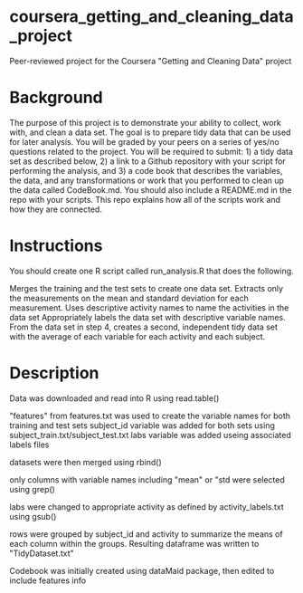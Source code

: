 # coursera_getting_and_cleaning_data_project
Peer-reviewed project for the Coursera "Getting and Cleaning Data" project

# Background
The purpose of this project is to demonstrate your ability to collect, work with, and clean a data set. The goal is to prepare tidy data that can be used for later analysis. You will be graded by your peers on a series of yes/no questions related to the project. You will be required to submit: 1) a tidy data set as described below, 2) a link to a Github repository with your script for performing the analysis, and 3) a code book that describes the variables, the data, and any transformations or work that you performed to clean up the data called CodeBook.md. You should also include a README.md in the repo with your scripts. This repo explains how all of the scripts work and how they are connected.

# Instructions
You should create one R script called run_analysis.R that does the following.

Merges the training and the test sets to create one data set.
Extracts only the measurements on the mean and standard deviation for each measurement.
Uses descriptive activity names to name the activities in the data set
Appropriately labels the data set with descriptive variable names.
From the data set in step 4, creates a second, independent tidy data set with the average of each variable for each activity and each subject.

# Description

Data was downloaded and read into R using read.table()

"features" from features.txt was used to create the variable names for both training and test sets
subject_id variable was added for both sets using subject_train.txt/subject_test.txt
labs variable was added useing associated labels files

datasets were then merged using rbind()

only columns with variable names including "mean" or "std were selected using grep()

labs were changed to appropriate activity as defined by activity_labels.txt using gsub()

rows were grouped by subject_id and activity to summarize the means of each column within the groups.
Resulting dataframe was written to "TidyDataset.txt"

Codebook was initially created using dataMaid package, then edited to include features info 

